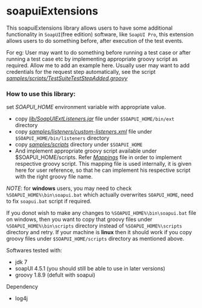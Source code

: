 soapuiExtensions
================
This soapuiExtensions library allows users to have some additional functionality in `SoapUI`(free edition) software, like `SoapUI Pro`, this extension allows users to do something before, after execution of the test events.

For eg: User may want to do something before running a test case or after running a test case etc by implementing appropriate groovy script as required. Allow me to add an example here. Usually user may want to add credentials for the request step automatically, see the script [_samples/scripts/TestSuiteTestStepAdded.groovy_](https://github.com/nmrao/soapuiExtensions/blob/master/samples/scripts/TestSuiteTestStepAdded.groovy)

### How to use this library: 
set _SOAPUI_HOME_ environment variable with appropriate value. 
- copy _[lib/SoapUIExtListeners.jar](https://github.com/nmrao/soapuiExtensions/blob/master/lib/SoapUIExtListeners.jar)_ file under `$SOAPUI_HOME/bin/ext` directory 
- copy _[samples/listeners/custom-listeners.xml](https://github.com/nmrao/soapuiExtensions/blob/master/samples/listeners/custom-listeners.xml)_ file under `$SOAPUI_HOME/bin/listeners` directory 
- copy _[samples/scripts](https://github.com/nmrao/soapuiExtensions/tree/master/samples/scripts)_ directory under `$SOAPUI_HOME` 
- And implement appropriate groovy script available under $SOAPUI_HOME/scripts. Refer [_Mappings_](https://github.com/nmrao/soapuiExtensions/blob/master/src/main/groovy/resources/script.properties) file in order to implement respective groovy script. This mapping file is used internally, it is given here for user reference, so that he can implement his respective script with the right groovy file name.

_NOTE_: for **windows** users, you may need to check `%SOAPUI_HOME%\bin\soapui.bat` which actually overwrites `SOAPUI_HOME`, need to fix `soapui.bat` script if required.

If you donot wish to make any changes to `%SOAPUI_HOME%\bin\soapui.bat`  file on windows, then you want to copy that groovy files under `%SOAPUI_HOME%\bin\scripts` directory instead of `%SOAPUI_HOME%\scripts` directory and retry. If your machine is **linux** then it should work if you copy groovy files under `$SOAPUI_HOME/scripts` directory as mentioned above.

Softwares tested with:
 - jdk 7
 - soapUI 4.5.1 (you should still be able to use in later versions)
 - groovy 1.8.9 (defult with soapui)

Dependency
 - log4j
